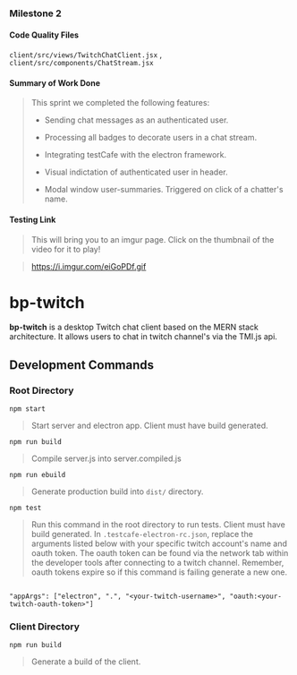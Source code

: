 ### Milestone 2

#### Code Quality Files

`client/src/views/TwitchChatClient.jsx` , `client/src/components/ChatStream.jsx`

#### Summary of Work Done
> This sprint we completed the following features: 
>
> - Sending chat messages as an authenticated user.
>
> - Processing all badges to decorate users in a chat stream.
>
> - Integrating testCafe with the electron framework. 
> 
> - Visual indictation of authenticated user in header.
>
> - Modal window user-summaries. Triggered on click of a chatter's name.

#### Testing Link
> This will bring you to an imgur page. Click on the thumbnail of the video for it to play!

> <https://i.imgur.com/eiGoPDf.gif>


# bp-twitch

**bp-twitch** is a desktop Twitch chat client based on the MERN stack architecture.
It allows users to chat in twitch channel's via the TMI.js api. 

## Development Commands

### Root Directory

`npm start`

> Start server and electron app. Client must have build generated. 

`npm run build`

> Compile server.js into server.compiled.js

`npm run ebuild`

>Generate production build into `dist/` directory.

`npm test` 

> Run this command in the root directory to run tests. Client must have build generated. 
> In `.testcafe-electron-rc.json`, replace the arguments listed below with your specific twitch
> account's name and oauth token. The oauth token can be found via the network tab within the 
> developer tools after connecting to a twitch channel. Remember, oauth tokens expire so if this 
> command is failing generate a new one. 


```

"appArgs": ["electron", ".", "<your-twitch-username>", "oauth:<your-twitch-oauth-token>"]

```

### Client Directory

`npm run build`

> Generate a build of the client. 
